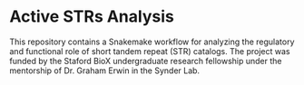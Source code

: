# Active STRs Analysis
This repository contains a Snakemake workflow for analyzing the regulatory and functional role of short tandem repeat (STR) catalogs. The project was funded by the Staford BioX undergraduate research fellowship under the mentorship of Dr. Graham Erwin in the Synder Lab.
